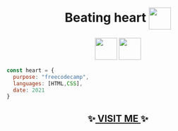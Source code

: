 <h1 align='center'>Beating heart <img src="https://media4.giphy.com/media/3oKIPnyeAQ97VB0p0I/200w.webp?cid=ecf05e477uos3hg93yz8a78ex4r97zj0p9f1k8ag6foqye90&rid=200w.webp&ct=s" align='center' width="50">
</h1>

<p align='center' ><img src="https://media2.giphy.com/media/XAxylRMCdpbEWUAvr8/giphy.gif?cid=790b761118fd364e61212674c191594c8f6a6ccca6b2d8d9&rid=giphy.gif&ct=s" width="50"> 
<img src="https://media1.giphy.com/media/fsEaZldNC8A1PJ3mwp/giphy.gif?cid=790b7611f9975b4eecd0cb2ceced9fd4e8bcb7ff71df4034&rid=giphy.gif&ct=s" width="50"></p>

```javascript
const heart = {
  purpose: "freecodecamp",
  languages: [HTML,CSS],
  date: 2021
}
```

<h2 align='center'>✨<a href="https://kryptonitta.github.io/Beating_heart/"> VISIT ME </a>✨</h2>
